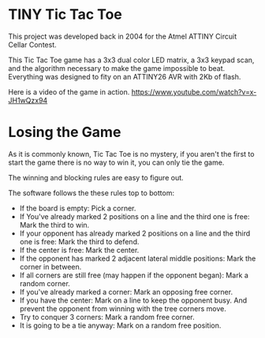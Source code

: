 # TINY Tic Tac Toe

This project was developed back in 2004 for the Atmel ATTINY Circuit Cellar Contest.

This Tic Tac Toe game has a 3x3 dual color LED matrix, a 3x3 keypad scan, and the algorithm necessary to make the game impossible to beat. Everything was designed to fity on an ATTINY26 AVR with 2Kb of flash.

Here is a video of the game in action. 
https://www.youtube.com/watch?v=x-JH1wQzx94

# Losing the Game

As it is commonly known,  Tic Tac Toe is no mystery, if you aren't the first to start the game there is no way to win it, you can only tie the game.

The winning and blocking rules are easy to figure out. 

The software follows the these rules top to bottom:

  - If the board is empty: Pick a corner.
  - If You've already marked 2 positions on a line and the third one is free: Mark the third  to win.
  - If your opponent has already marked 2 positions on a line and the third one is free: Mark the third to defend.
  - If the center is free: Mark the center. 
  - If the opponent has marked 2 adjacent lateral middle positions: Mark the corner in between.
  - If all corners are still free (may happen if  the opponent began): Mark a random corner.
  - If you've already marked a corner: Mark an opposing free corner. 
  - If you have the center: Mark on a line to keep the opponent busy. And prevent the opponent from winning with the tree corners move.
  - Try to conquer 3 corners: Mark a random free corner.
  -  It is going to be a tie anyway: Mark on a random free position.